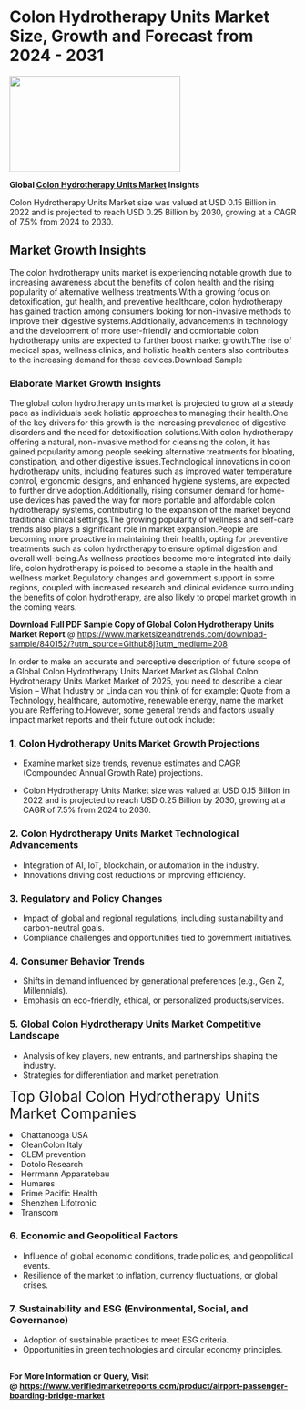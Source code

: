 <H1>Colon Hydrotherapy Units Market Size, Growth and Forecast from 2024 - 2031</H1><img class="aligncenter size-medium wp-image-584254" src="https://thirdeyenews.in/wp-content/uploads/2024/09/Global-Market-Research-300x168.jpeg" alt="" width="300" height="168" /><p><strong>Global&nbsp;<a href="https://www.marketsizeandtrends.com/download-sample/840152/?utm_source=Github8j?utm_medium=208">Colon Hydrotherapy Units Market</a> Insights</strong></p><p>Colon Hydrotherapy Units Market size was valued at USD 0.15 Billion in 2022 and is projected to reach USD 0.25 Billion by 2030, growing at a CAGR of 7.5% from 2024 to 2030.</p><p><h2>Market Growth Insights</h2> The colon hydrotherapy units market is experiencing notable growth due to increasing awareness about the benefits of colon health and the rising popularity of alternative wellness treatments.With a growing focus on detoxification, gut health, and preventive healthcare, colon hydrotherapy has gained traction among consumers looking for non-invasive methods to improve their digestive systems.Additionally, advancements in technology and the development of more user-friendly and comfortable colon hydrotherapy units are expected to further boost market growth.The rise of medical spas, wellness clinics, and holistic health centers also contributes to the increasing demand for these devices.Download Sample <h3>Elaborate Market Growth Insights</h3> The global colon hydrotherapy units market is projected to grow at a steady pace as individuals seek holistic approaches to managing their health.One of the key drivers for this growth is the increasing prevalence of digestive disorders and the need for detoxification solutions.With colon hydrotherapy offering a natural, non-invasive method for cleansing the colon, it has gained popularity among people seeking alternative treatments for bloating, constipation, and other digestive issues.Technological innovations in colon hydrotherapy units, including features such as improved water temperature control, ergonomic designs, and enhanced hygiene systems, are expected to further drive adoption.Additionally, rising consumer demand for home-use devices has paved the way for more portable and affordable colon hydrotherapy systems, contributing to the expansion of the market beyond traditional clinical settings.The growing popularity of wellness and self-care trends also plays a significant role in market expansion.People are becoming more proactive in maintaining their health, opting for preventive treatments such as colon hydrotherapy to ensure optimal digestion and overall well-being.As wellness practices become more integrated into daily life, colon hydrotherapy is poised to become a staple in the health and wellness market.Regulatory changes and government support in some regions, coupled with increased research and clinical evidence surrounding the benefits of colon hydrotherapy, are also likely to propel market growth in the coming years.</p><p><span class=""><strong>Download Full PDF Sample Copy of Global Colon Hydrotherapy Units Market Report</strong> @ <a href="https://www.marketsizeandtrends.com/download-sample/840152/?utm_source=Github8j?utm_medium=208" target="_blank">https://www.marketsizeandtrends.com/download-sample/840152/?utm_source=Github8j?utm_medium=208</a></span></p><p>In order to make an accurate and perceptive description of future scope of a Global&nbsp;Colon Hydrotherapy Units Market Market as Global&nbsp;Colon Hydrotherapy Units Market Market of 2025, you need to describe a clear Vision &ndash; What Industry or Linda can you think of for example: Quote from a Technology, healthcare, automotive, renewable energy, name the market you are Reffering to.However, some general trends and factors usually impact market reports and their future outlook include:</p><h3>1.&nbsp;<strong>Colon Hydrotherapy Units Market Growth Projections</strong></h3><ul><li>Examine market size trends, revenue estimates and CAGR (Compounded Annual Growth Rate) projections.</li><li><p>Colon Hydrotherapy Units Market size was valued at USD 0.15 Billion in 2022 and is projected to reach USD 0.25 Billion by 2030, growing at a CAGR of 7.5% from 2024 to 2030.</p></li></ul><h3>2.&nbsp;<strong>Colon Hydrotherapy Units Market Technological Advancements</strong></h3><ul><li>Integration of AI, IoT, blockchain, or automation in the industry.</li><li>Innovations driving cost reductions or improving efficiency.</li></ul><h3>3.&nbsp;<strong>Regulatory and Policy Changes</strong></h3><ul><li>Impact of global and regional regulations, including sustainability and carbon-neutral goals.</li><li>Compliance challenges and opportunities tied to government initiatives.</li></ul><h3>4.&nbsp;<strong>Consumer Behavior Trends</strong></h3><ul><li>Shifts in demand influenced by generational preferences (e.g., Gen Z, Millennials).</li><li>Emphasis on eco-friendly, ethical, or personalized products/services.</li></ul><h3>5.&nbsp;<strong>Global Colon Hydrotherapy Units Market Competitive Landscape</strong></h3><ul><li>Analysis of key players, new entrants, and partnerships shaping the industry.</li><li>Strategies for differentiation and market penetration.</li></ul><p data-pm-slice="1 1 []"><span style="color: inherit; font-family: inherit; font-size: 25px;">Top Global Colon Hydrotherapy Units Market Companies</span></p><div class="" data-test-id=""><p><li> Chattanooga USA</li><li> CleanColon Italy</li><li> CLEM prevention</li><li> Dotolo Research</li><li> Herrmann Apparatebau</li><li> Humares</li><li> Prime Pacific Health</li><li> Shenzhen Lifotronic</li><li> Transcom</li></p></div><h3>6.&nbsp;<strong>Economic and Geopolitical Factors</strong></h3><ul><li>Influence of global economic conditions, trade policies, and geopolitical events.</li><li>Resilience of the market to inflation, currency fluctuations, or global crises.</li></ul><h3>7.&nbsp;<strong>Sustainability and ESG (Environmental, Social, and Governance)</strong></h3><ul><li>Adoption of sustainable practices to meet ESG criteria.</li><li>Opportunities in green technologies and circular economy principles.</li></ul><h2><strong style="font-size: 14px;">For More Information or Query, Visit @&nbsp;</strong><a style="background-color: #ffffff; font-size: 14px;" href="https://www.marketsizeandtrends.com/report/colon-hydrotherapy-units-market/" target="_blank">https://www.verifiedmarketreports.com/product/airport-passenger-boarding-bridge-market</a></h2>